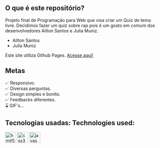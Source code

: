 ## O que é este repositório? 

Projeto final de Programação para Web que visa criar um Quiz de tema livre.
Decidimos fazer um quiz sobre rap pois é um gosto em comum dos desenvolvedores Ailton Santos e Julia Muniz.

- Ailton Santos
- Julia Muniz

Este site utiliza Github Pages. [Acesse aqui!](https://ailtu.github.io/RAPQuizz/)

## Metas
✅ Responsivo.  
✅ Diversas perguntas.  
✅ Design simples e bonito.  
✅ Feedbacks diferentes.  
⌛ GIF's...

## Tecnologias usadas: Technologies used: 

<div align="left">
<img height="35" widht="35" alt="hmtl5" src="https://cdn.jsdelivr.net/gh/devicons/devicon/icons/html5/html5-original.svg" />
<img height="35" widht="35" alt="css3" src="https://cdn.jsdelivr.net/gh/devicons/devicon/icons/css3/css3-original.svg" />
<img height="35" widht="35" alt="javascript" src="https://cdn.jsdelivr.net/gh/devicons/devicon/icons/javascript/javascript-original.svg" />
 
</div>
 
